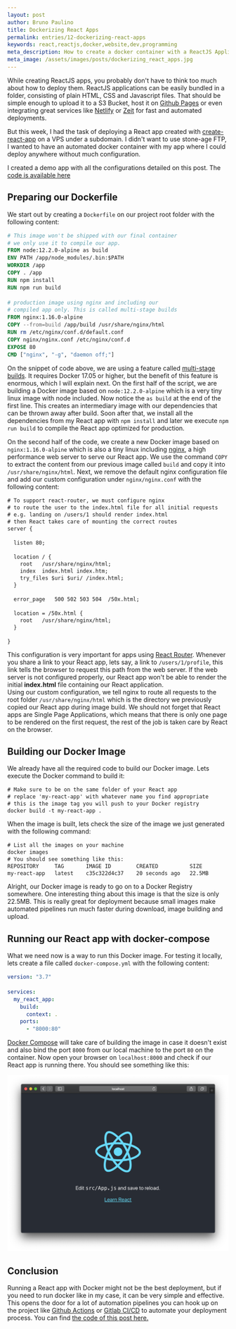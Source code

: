 ```yaml
---
layout: post
author: Bruno Paulino
title: Dockerizing React Apps
permalink: entries/12-dockerizing-react-apps
keywords: react,reactjs,docker,website,dev,programming
meta_description: How to create a docker container with a ReactJS Application
meta_image: /assets/images/posts/dockerizing_react_apps.jpg
---
```


While creating ReactJS apps, you probably don't have to think too much about how
to deploy them. ReactJS applications can be easily bundled in a folder,
consisting of plain HTML, CSS and Javascript files. That should be simple enough
to upload it to a S3 Bucket, host it on
[Github Pages](https://pages.github.com/) or even integrating great services
like [Netlify](https://www.netlify.com/) or [Zeit](https://zeit.co/) for fast
and automated deployments.

But this week, I had the task of deploying a React app created with
[create-react-app](https://github.com/facebook/create-react-app) on a VPS under
a subdomain. I didn't want to use stone-age FTP, I wanted to have an automated
docker container with my app where I could deploy anywhere without much
configuration.

I created a demo app with all the configurations detailed on this post. The
[code is available here](https://github.com/brunojppb/dockerized-react-app)

## Preparing our Dockerfile

We start out by creating a `Dockerfile` on our project root folder with the
following content:

```dockerfile
# This image won't be shipped with our final container
# we only use it to compile our app.
FROM node:12.2.0-alpine as build
ENV PATH /app/node_modules/.bin:$PATH
WORKDIR /app
COPY . /app
RUN npm install
RUN npm run build

# production image using nginx and including our
# compiled app only. This is called multi-stage builds
FROM nginx:1.16.0-alpine
COPY --from=build /app/build /usr/share/nginx/html
RUN rm /etc/nginx/conf.d/default.conf
COPY nginx/nginx.conf /etc/nginx/conf.d
EXPOSE 80
CMD ["nginx", "-g", "daemon off;"]
```

On the snippet of code above, we are using a feature called
[multi-stage builds](https://docs.docker.com/develop/develop-images/multistage-build/).
It requires Docker 17.05 or higher, but the benefit of this feature is enormous,
which I will explain next. On the first half of the script, we are building a
Docker image based on `node:12.2.0-alpine` which is a very tiny linux image with
node included. Now notice the `as build` at the end of the first line. This
creates an intermediary image with our dependencies that can be thrown away
after build. Soon after that, we install all the dependencies from my React app
with `npm install` and later we execute `npm run build` to compile the React app
optimized for production.

On the second half of the code, we create a new Docker image based on
`nginx:1.16.0-alpine` which is also a tiny linux including
[nginx](https://www.nginx.com/), a high performance web server to serve our
React app. We use the command `COPY` to extract the content from our previous
image called `build` and copy it into `/usr/share/nginx/html`. Next, we remove
the default nginx configuration file and add our custom configuration under
`nginx/nginx.conf` with the following content:

```nginx
# To support react-router, we must configure nginx
# to route the user to the index.html file for all initial requests
# e.g. landing on /users/1 should render index.html
# then React takes care of mounting the correct routes
server {

  listen 80;

  location / {
    root   /usr/share/nginx/html;
    index  index.html index.htm;
    try_files $uri $uri/ /index.html;
  }

  error_page   500 502 503 504  /50x.html;

  location = /50x.html {
    root   /usr/share/nginx/html;
  }

}
```

This configuration is very important for apps using
[React Router](https://reacttraining.com/react-router/web/guides/quick-start).
Whenever you share a link to your React app, lets say, a link to
`/users/1/profile`, this link tells the browser to request this path from the
web server. If the web server is not configured properly, our React app won't be
able to render the initial **index.html** file containing our React
application.  
Using our custom configuration, we tell nginx to route all requests to the root
folder `/usr/share/nginx/html` which is the directory we previously copied our
React app during image build. We should not forget that React apps are Single
Page Applications, which means that there is only one page to be rendered on the
first request, the rest of the job is taken care by React on the browser.

## Building our Docker Image

We already have all the required code to build our Docker image. Lets execute
the Docker command to build it:

```shell
# Make sure to be on the same folder of your React app
# replace 'my-react-app' with whatever name you find appropriate
# this is the image tag you will push to your Docker registry
docker build -t my-react-app .
```

When the image is built, lets check the size of the image we just generated with
the following command:

```shell
# List all the images on your machine
docker images
# You should see something like this:
REPOSITORY     TAG       IMAGE ID        CREATED          SIZE
my-react-app   latest    c35c322d4c37    20 seconds ago   22.5MB
```

Alright, our Docker image is ready to go on to a Docker Registry somewhere. One
interesting thing about this image is that the size is only 22.5MB. This is
really great for deployment because small images make automated pipelines run
much faster during download, image building and upload.

## Running our React app with docker-compose

What we need now is a way to run this Docker image. For testing it locally, lets
create a file called `docker-compose.yml` with the following content:

```yml
version: "3.7"

services:
  my_react_app:
    build:
      context: .
    ports:
      - "8000:80"
```

[Docker Compose](https://docs.docker.com/compose/) will take care of building
the image in case it doesn't exist and also bind the port `8000` from our local
machine to the port `80` on the container. Now open your browser on
`localhost:8000` and check if our React app is running there. You should see
something like this:

![React JS App running on Docker](/assets/images/posts/react_js_app_docker.png)

## Conclusion

Running a React app with Docker might not be the best deployment, but if you
need to run docker like in my case, it can be very simple and effective. This
opens the door for a lot of automation pipelines you can hook up on the project
like [Github Actions](https://github.com/features/actions) or
[Gitlab CI/CD](https://docs.gitlab.com/ee/ci/) to automate your deployment
process. You can find
[the code of this post here.](https://github.com/brunojppb/dockerized-react-app)
